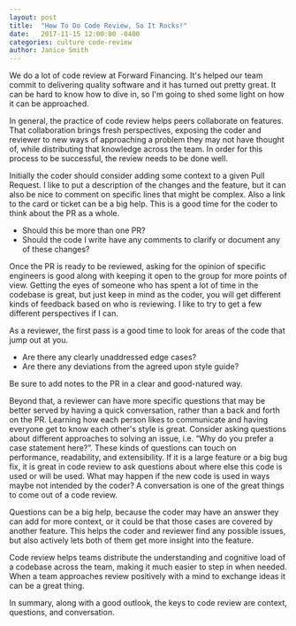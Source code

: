 ```yaml
---
layout: post
title:  "How To Do Code Review, So It Rocks!"
date:   2017-11-15 12:00:00 -0400
categories: culture code-review
author: Janice Smith
---
```


 We do a lot of code review at Forward Financing. It's helped our team commit to delivering quality software and it has
 turned out pretty great. It can be hard to know how to dive in, so I'm going to shed some light on how it can be approached.

In general, the practice of code review helps peers collaborate on features. That collaboration brings fresh perspectives, exposing the coder and reviewer to new ways of approaching a problem they may not have thought of, while distributing that knowledge across the team. In order for this process to be successful, the review needs to be done well.

Initially the coder should consider adding some context to a given Pull Request. I like to put a description of the changes and the feature, but it can also be nice to comment on specific lines that might be complex.  Also a link to the card or ticket can be a big help. This is a good time for the coder to think about the PR as a whole.
- Should this be more than one PR?
- Should the code I write have any comments to clarify or document any of these changes?

Once the PR is ready to be reviewed, asking for the opinion of specific engineers is good along with keeping it open to the group for more points of view. Getting the eyes of someone who has spent a lot of time in the codebase is great, but just keep in mind as the coder, you will get different kinds of feedback based on who is reviewing. I like to try to get a few different perspectives if I can.

As a reviewer, the first pass is a good time to look for areas of the code that jump out at you.
- Are there any clearly unaddressed edge cases?
- Are there any deviations from the agreed upon style guide?

Be sure to add notes to the PR in a clear and good-natured way.

Beyond that, a reviewer can have more specific questions that may be better served by having a quick conversation, rather than a back and forth on the PR. Learning how each person likes to communicate and having everyone get to know each other's style is great. Consider asking questions about different approaches to solving an issue, i.e. “Why do you prefer a case statement here?”. These kinds of questions can touch on performance, readability, and extensibility. If it is a large feature or a big bug fix, it is great in code review to ask questions about where else this code is used or will be used. What may happen if the new code is used in ways maybe not intended by the coder? A conversation is one of the great things to come out of a code review.

Questions can be a big help, because the coder may have an answer they can add for more context, or it could be that those cases are covered by another feature. This helps the coder and reviewer find any possible issues, but also actively lets both of them get more insight into the feature.

Code review helps teams distribute the understanding and cognitive load of a codebase across the team, making it much easier to step in when needed. When a team approaches review positively with a mind to exchange ideas it can be a great thing.

In summary, along with a good outlook, the keys to code review are context, questions, and conversation.
